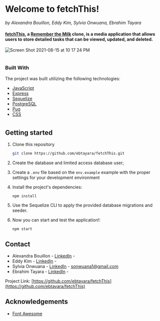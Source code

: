 # **Welcome to fetchThis!**
*by Alexandra Bouillon, Eddy Kim, Sylvia Onwuana, Ebrahim Tayara*
#### [fetchThis](http://fetchthis.herokuapp.com/), a [Remember the Milk](https://rememberthemilk.com/) clone, is a media application that allows users to store detailed tasks that can be viewed, updated, and deleted.

![Screen Shot 2021-08-15 at 10 17 24 PM](https://user-images.githubusercontent.com/69067446/129502782-a1ea28be-c455-4b21-933c-b8ab48483bc0.png)
#

### Built With
The project was built utilizing the following technologies:
* [JavaScript](https://developer.mozilla.org/en-US/docs/Web/JavaScript)
* [Express](https://expressjs.com/)
* [Sequelize](https://sequelize.org/master/)
* [PostgreSQL](https://www.postgresql.org/docs/13/index.html)
* [Pug](https://pugjs.org/api/getting-started.html)
* [CSS](https://developer.mozilla.org/en-US/docs/Web/CSS)
#


## Getting started

1. Clone this repository

   ```bash
   git clone https://github.com/ebtayara/fetchThis.git
   ```

2. Create the database and limited access database user;

3. Create a `.env` file based on the `env.example` example with the proper settings for your
   development environment
4. Install the project's dependencies:
   ```
   npm install
   ```
5. Use the Sequelize CLI to apply the provided database migrations and seeder.

6. Now you can start and test the application!:
   ```
   npm start
   ```

## Contact

* Alexandra Bouillon - [LinkedIn](https://www.linkedin.com/in/alexandrabouillon/) - 
* Eddy Kim - [LinkedIn](https://www.linkedin.com/in/edward-kim-a97538215/) - 
* Sylvia Onwuana - [LinkedIn](https://www.linkedin.com/in/sylvia-o/) - sonwuana1@gmail.com
* Ebrahim Tayara - [LinkedIn](https://www.linkedin.com/in/ebrahim-tayara-b9b50871/) - 

Project Link: [https://github.com/ebtayara/fetchThis](https://github.com/ebtayara/fetchThis)

## Acknowledgements
* [Font Awesome](https://fontawesome.com)
